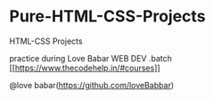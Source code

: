 # Pure-HTML-CSS-Projects
HTML-CSS Projects

practice during Love Babar WEB DEV .batch 
[[https://www.thecodehelp.in/#courses]]

@love babar(https://github.com/loveBabbar)

